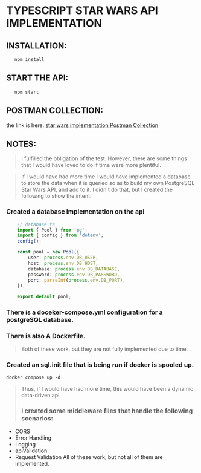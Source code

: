 # TYPESCRIPT STAR WARS API IMPLEMENTATION

## INSTALLATION:
 ```terminal
    npm install
 ```
## START THE API:
 ```terminal
    npm start
 ```

## POSTMAN COLLECTION:
the link is here: [star wars implementation Postman Collection](https://api.postman.com/collections/2382474-52a0d4bd-0ac3-429b-9f10-d780a5996ca7?access_key=PMAT-01GQX9HCGJY3N9VHAXRC45SHZ3)

## NOTES: 
> I fulfilled the obligation of the test.  However, there are some things that I would have loved to do if time were more plentiful.

> If I would have had more time I would have implemented a database to store the data when it is queried so as
> to build my own PostgreSQL Star Wars API, and add to it.  I didn't do that, but I created the following to show the intent: 
### Created a database implementation on the api
```typescript
    // database.ts
    import { Pool } from 'pg';
    import { config } from 'dotenv';
    config();

    const pool = new Pool({
        user: process.env.DB_USER,
        host: process.env.DB_HOST,
        database: process.env.DB_DATABASE,
        password: process.env.DB_PASSWORD,
        port: parseInt(process.env.DB_PORT),
    });

    export default pool;
```
### There is a doceker-compose.yml configuration for a postgreSQL database.
### There is also A Dockerfile. 
> Both of these work, but they are not fully implemented due to time. . 

### Created an sql.init file that is being run if docker is spooled up. 
 ```terminal 
docker compose up -d
```

>Thus, if I would have had more time, this would have been a dynamic data-driven api.
>### I created some middleware files that handle the following scenarios: 
- CORS
- Error Handling
- Logging
- apiValidation
- Request Validation
All of these work, but not all of them are implemented.

